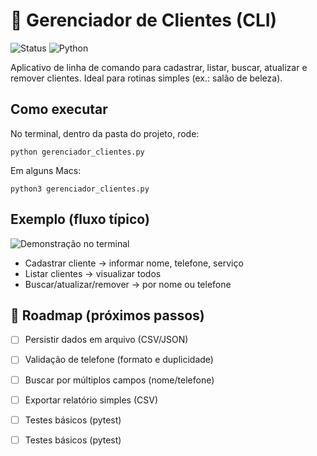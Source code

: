 # 👤 Gerenciador de Clientes (CLI)

![Status](https://img.shields.io/badge/status-ativo-brightgreen)
![Python](https://img.shields.io/badge/python-3.x-informational)

Aplicativo de linha de comando para cadastrar, listar, buscar, atualizar e remover clientes. Ideal para rotinas simples (ex.: salão de beleza).

## Como executar
No terminal, dentro da pasta do projeto, rode:

    python gerenciador_clientes.py

Em alguns Macs:

    python3 gerenciador_clientes.py

## Exemplo (fluxo típico)
![Demonstração no terminal](assets/demo-terminal.png)

- Cadastrar cliente → informar nome, telefone, serviço
- Listar clientes → visualizar todos
- Buscar/atualizar/remover → por nome ou telefone

## 📌 Roadmap (próximos passos)
- [ ] Persistir dados em arquivo (CSV/JSON)
- [ ] Validação de telefone (formato e duplicidade)
- [ ] Buscar por múltiplos campos (nome/telefone)
- [ ] Exportar relatório simples (CSV)
- [ ] Testes básicos (pytest)

- [ ] Testes básicos (pytest)



